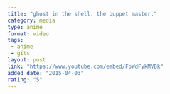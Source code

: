 ```yaml
---
title: "ghost in the shell: the puppet master."
category: media
type: anime
format: video
tags: 
 - anime
 - gits
layout: post
link: "https://www.youtube.com/embed/FpWdFykMVBk"
added_date: "2015-04-03"
rating: "5"
---
```

